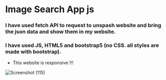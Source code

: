 # Image Search App js
### I have used fetch API to request to unspash website and bring the json data and show them in my website.
### I have used JS, HTML5 and bootstrap5 (no CSS. all styles are made with bootstrap).
- This website is responsive !!!

![Screenshot (115)](https://github.com/artinmohajeri/Image-Search-App-js/assets/95845593/4f99c13a-60c6-4318-888c-5f2aed052793)
